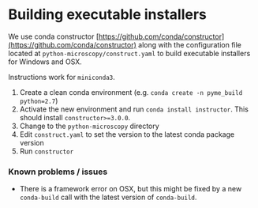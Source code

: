 # Building executable installers

We use conda constructor [https://github.com/conda/constructor](https://github.com/conda/constructor) along with the configuration file located at 
`python-microscopy/construct.yaml` to build executable installers for Windows and OSX.

Instructions work for `miniconda3`.

1) Create a clean conda environment (e.g. `conda create -n pyme_build python=2.7`)
2) Activate the new environment and run `conda install instructor`. This should install `constructor>=3.0.0`.
3) Change to the `python-microscopy` directory
4) Edit `construct.yaml` to set the version to the latest conda package version
5) Run `constructor`

### Known problems / issues

- There is a framework error on OSX, but this might be fixed by a new `conda-build` call with the latest version of `conda-build`.
